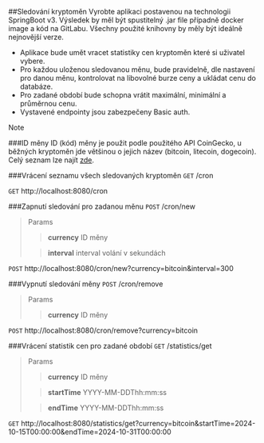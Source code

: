 ##Sledování kryptoměn
Vyrobte aplikaci postavenou na technologii SpringBoot v3. Výsledek by měl být spustitelný
.jar file případně docker image a kód na GitLabu. Všechny použité knihovny by měly být
ideálně nejnovější verze.
- Aplikace bude umět vracet statistiky cen kryptoměn které si uživatel vybere.
- Pro každou uloženou sledovanou měnu, bude pravidelně, dle nastavení pro danou
  měnu, kontrolovat na libovolné burze ceny a ukládat cenu do databáze.
- Pro zadané období bude schopna vrátit maximální, minimální a průměrnou cenu.
- Vystavené endpointy jsou zabezpečeny Basic auth.

> [!NOTE]
>###ID měny
>ID (kód) měny je použit podle použitého API CoinGecko, u běžných kryptoměn jde většinou o jejich název (bitcoin, litecoin, dogecoin).
Celý seznam lze najít [zde](https://docs.google.com/spreadsheets/d/1wTTuxXt8n9q7C4NDXqQpI3wpKu1_5bGVmP9Xz0XGSyU/edit?gid=0#gid=0).



###Vrácení seznamu všech sledovaných kryptoměn
`GET` /cron

`GET` http://localhost:8080/cron

###Zapnutí sledování pro zadanou měnu
`POST` /cron/new
>Params
> >__currency__ ID měny
>
> >__interval__ interval volání v sekundách

`POST` http://localhost:8080/cron/new?currency=bitcoin&interval=300

###Vypnutí sledování měny
`POST` /cron/remove
>Params
> >__currency__ ID měny

`POST` http://localhost:8080/cron/remove?currency=bitcoin

###Vrácení statistik cen pro zadané období
`GET` /statistics/get
>Params
> >__currency__ ID měny
>
> >__startTime__ YYYY-MM-DDThh:mm:ss
>
> >__endTime__ YYYY-MM-DDThh:mm:ss

`GET` http://localhost:8080/statistics/get?currency=bitcoin&startTime=2024-10-15T00:00:00&endTime=2024-10-31T00:00:00



